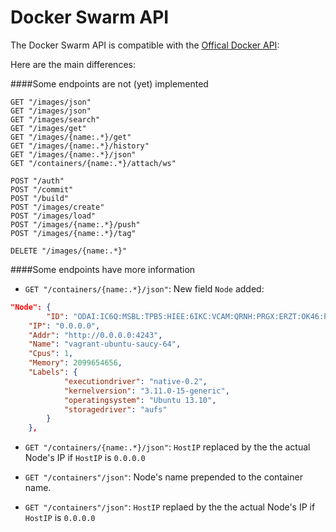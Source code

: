 Docker Swarm API
================

The Docker Swarm API is compatible with the [Offical Docker API](https://docs.docker.com/reference/api/docker_remote_api/):

Here are the main differences:

####Some endpoints are not (yet) implemented

```
GET "/images/json"
GET "/images/json"
GET "/images/search"
GET "/images/get"
GET "/images/{name:.*}/get"
GET "/images/{name:.*}/history"
GET "/images/{name:.*}/json"
GET "/containers/{name:.*}/attach/ws"

POST "/auth"
POST "/commit"
POST "/build"
POST "/images/create"
POST "/images/load"
POST "/images/{name:.*}/push"
POST "/images/{name:.*}/tag"

DELETE "/images/{name:.*}"
```

####Some endpoints have more information

* `GET "/containers/{name:.*}/json"`: New field `Node` added:

```json
"Node": {
        "ID": "ODAI:IC6Q:MSBL:TPB5:HIEE:6IKC:VCAM:QRNH:PRGX:ERZT:OK46:PMFX",
	"IP": "0.0.0.0",
	"Addr": "http://0.0.0.0:4243",
	"Name": "vagrant-ubuntu-saucy-64",
	"Cpus": 1,
	"Memory": 2099654656,
	"Labels": {
            "executiondriver": "native-0.2",
            "kernelversion": "3.11.0-15-generic",
            "operatingsystem": "Ubuntu 13.10",
            "storagedriver": "aufs"
	    }
    },
```
* `GET "/containers/{name:.*}/json"`: `HostIP` replaced by the the actual Node's IP if `HostIP` is `0.0.0.0`

* `GET "/containers"/json"`: Node's name prepended to the container name.

* `GET "/containers"/json"`: `HostIP` replaed by the the actual Node's IP if `HostIP` is `0.0.0.0`